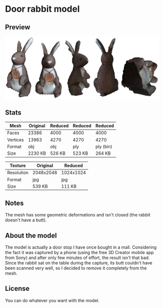 # Door rabbit model

## Preview

![Door rabbit model - preview](door_rabbit-preview.jpg)

## Stats

| Mesh    | Original | Reduced | Reduced | Reduced   |
|----------|----------|---------|---------|------------
| Faces    | 23386    | 4000    | 4000    | 4000      |
| Vertices | 13963    | 4270    | 4270    | 4270      |
| Format   | obj      | obj     | ply     | ply (bin) |
| Size     | 2230 KB  | 526 KB  | 523 KB  | 264 KB    |

| Texture    | Original  | Reduced   |
|------------|-----------|------------
| Resolution | 2048x2048 | 1024x1024 |
| Format     | jpg       | jpg       |
| Size       | 539 KB    | 111 KB    |

## Notes

The mesh has some geometric deformations and isn't closed (the rabbit doesn't have a butt).

## About the model

The model is actually a door stop I have once bought in a mall. Considering the fact it was captured by a phone (using the free 3D Creator mobile app from Sony) and after only few minutes of effort, the result isn't that bad. Since the rabbit sat on the table during the capture, its butt couldn't have been scanned very well, so I decided to remove it completely from the mesh.

## License

You can do whatever you want with the model.